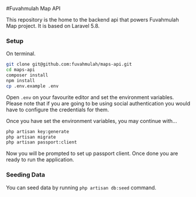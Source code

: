 #Fuvahmulah Map API

This repository is the home to the backend api that powers Fuvahmulah Map project. It is based on Laravel 5.8.


### Setup
On terminal.
```bash
git clone git@github.com:fuvahmulah/maps-api.git
cd maps-api
composer install
npm install
cp .env.example .env
``` 

Open `.env` on your favourite editor and set the environment variables. Please note that if you are going to be using social authentication you would have to configure the credentials for them. 

Once you have set the environment variables, you may continue with...
```bash
php artisan key:generate
php artisan migrate
php artisan passport:client
```

Now you will be prompted to set up passport client. Once done you are ready to run the application.

### Seeding Data
You can seed data by running `php artisan db:seed` command.
